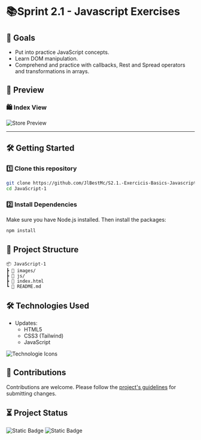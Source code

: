 # 📚Sprint 2.1 - Javascript Exercises


## 🧠 Goals

- Put into practice JavaScript concepts.
- Learn DOM manipulation.
- Comprehend and practice with callbacks, Rest and Spread operators and transformations in arrays.

## 🎥 Preview

### 🛍️ Index View
![Store Preview](preview/javascript.gif)

---

## 🛠️ Getting Started

### 1️⃣ Clone this repository

```bash
git clone https://github.com/JlBestMc/S2.1.-Exercicis-Basics-Javascript.git
cd JavaScript-1
```

### 2️⃣ Install Dependencies

Make sure you have Node.js installed. Then install the packages:

```bash
npm install
```

## 📁 Project Structure

```
📦 JavaScript-1
┣ 📂 images/
┣ 📂 js/
┣ 📄 index.html
┗ 📄 README.md
```

## 🛠 Technologies Used

- Updates:
    - HTML5
    - CSS3 (Tailwind)
    - JavaScript


![Technologie Icons](https://skillicons.dev/icons?i=html,css,tailwind,js "Technologie Icons")

## 🤝 Contributions

Contributions are welcome. Please follow the [project's guidelines](CONTRIBUTING.md) for submitting changes.

## ⏳ Project Status

![Static Badge](https://img.shields.io/badge/Complete-Complete?style=flat-square&label=Status) ![Static Badge](https://img.shields.io/badge/Pending-Revision?style=flat-square&label=Revision&color=yellow)

